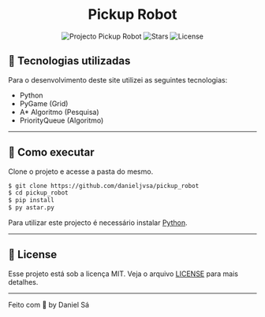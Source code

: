<h1 align="center">
  Pickup Robot
</h1>

<p align="center">
  <img src="https://img.shields.io/static/v1?label=Projecto&message=Pickup_Robot&color=8257E5&labelColor=000000" alt="Projecto Pickup Robot" />
  
  <img src="https://img.shields.io/github/stars/danieljvsa/pickup_robot?label=stars&message=MIT&color=8257E5&labelColor=000000" alt="Stars">

  <img  src="https://img.shields.io/static/v1?label=license&message=MIT&color=8257E5&labelColor=000000" alt="License">   
</p>

## 💼 Tecnologias utilizadas
Para o desenvolvimento deste site utilizei as seguintes tecnologias:

- Python
- PyGame (Grid)
- A* Algoritmo (Pesquisa)
- PriorityQueue (Algoritmo)

---

## 🚀 Como executar

Clone o projeto e acesse a pasta do mesmo.

```bash
$ git clone https://github.com/danieljvsa/pickup_robot
$ cd pickup_robot
$ pip install
$ py astar.py
```
Para utilizar este projecto é necessário instalar [Python](https://www.python.org/downloads/).

---

## 📝 License

Esse projeto está sob a licença MIT. Veja o arquivo [LICENSE](LICENSE.md) para mais detalhes.

---

Feito com 💜 by Daniel Sá 
